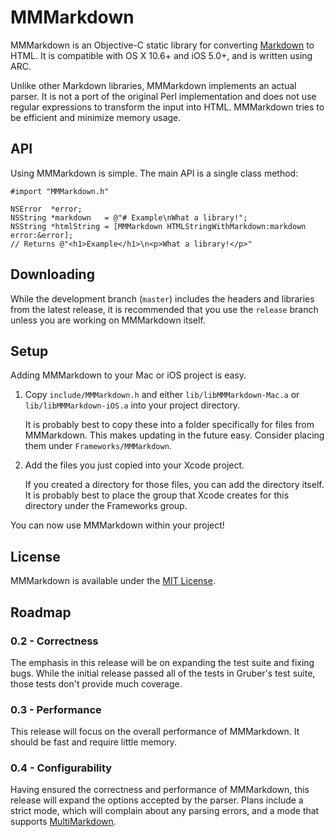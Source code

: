 # MMMarkdown
MMMarkdown is an Objective-C static library for converting [Markdown][] to HTML. It is compatible with OS X 10.6+ and iOS 5.0+, and is written using ARC.

Unlike other Markdown libraries, MMMarkdown implements an actual parser. It is not a port of the original Perl implementation and does not use regular expressions to transform the input into HTML. MMMarkdown tries to be efficient and minimize memory usage.

[Markdown]: http://daringfireball.net/projects/markdown/

## API
Using MMMarkdown is simple. The main API is a single class method:

    #import "MMMarkdown.h"
    
    NSError  *error;
    NSString *markdown   = @"# Example\nWhat a library!";
    NSString *htmlString = [MMMarkdown HTMLStringWithMarkdown:markdown error:&error];
    // Returns @"<h1>Example</h1>\n<p>What a library!</p>"

## Downloading
While the development branch (`master`) includes the headers and libraries from the latest release, it is recommended that you use the `release` branch unless you are working on MMMarkdown itself.

## Setup
Adding MMMarkdown to your Mac or iOS project is easy.

1. Copy `include/MMMarkdown.h` and either `lib/libMMMarkdown-Mac.a` or `lib/libMMMarkdown-iOS.a` into your project directory.

    It is probably best to copy these into a folder specifically for files from MMMarkdown. This makes updating in the future easy. Consider placing them under `Frameworks/MMMarkdown`.

2. Add the files you just copied into your Xcode project.

    If you created a directory for those files, you can add the directory itself. It is probably best to place the group that Xcode creates for this directory under the Frameworks group.

You can now use MMMarkdown within your project!

## License
MMMarkdown is available under the [MIT License][].

[MIT License]: http://opensource.org/licenses/mit-license.php

## Roadmap
### 0.2 - Correctness
The emphasis in this release will be on expanding the test suite and fixing bugs. While the initial release passed all of the tests in Gruber's test suite, those tests don't provide much coverage.

### 0.3 - Performance
This release will focus on the overall performance of MMMarkdown. It should be fast and require little memory.

### 0.4 - Configurability
Having ensured the correctness and performance of MMMarkdown, this release will expand the options accepted by the parser. Plans include a strict mode, which will complain about any parsing errors, and a mode that supports [MultiMarkdown][].

[MultiMarkdown]: http://fletcherpenney.net/multimarkdown/
